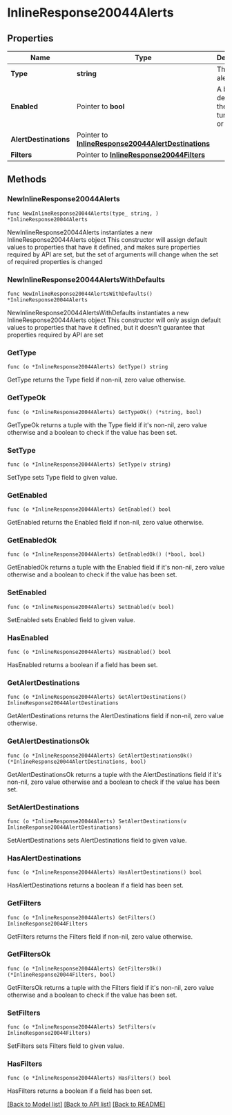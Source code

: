 # InlineResponse20044Alerts

## Properties

Name | Type | Description | Notes
------------ | ------------- | ------------- | -------------
**Type** | **string** | The type of alert | 
**Enabled** | Pointer to **bool** | A boolean depicting if the alert is turned on or off | [optional] 
**AlertDestinations** | Pointer to [**InlineResponse20044AlertDestinations**](InlineResponse20044AlertDestinations.md) |  | [optional] 
**Filters** | Pointer to [**InlineResponse20044Filters**](InlineResponse20044Filters.md) |  | [optional] 

## Methods

### NewInlineResponse20044Alerts

`func NewInlineResponse20044Alerts(type_ string, ) *InlineResponse20044Alerts`

NewInlineResponse20044Alerts instantiates a new InlineResponse20044Alerts object
This constructor will assign default values to properties that have it defined,
and makes sure properties required by API are set, but the set of arguments
will change when the set of required properties is changed

### NewInlineResponse20044AlertsWithDefaults

`func NewInlineResponse20044AlertsWithDefaults() *InlineResponse20044Alerts`

NewInlineResponse20044AlertsWithDefaults instantiates a new InlineResponse20044Alerts object
This constructor will only assign default values to properties that have it defined,
but it doesn't guarantee that properties required by API are set

### GetType

`func (o *InlineResponse20044Alerts) GetType() string`

GetType returns the Type field if non-nil, zero value otherwise.

### GetTypeOk

`func (o *InlineResponse20044Alerts) GetTypeOk() (*string, bool)`

GetTypeOk returns a tuple with the Type field if it's non-nil, zero value otherwise
and a boolean to check if the value has been set.

### SetType

`func (o *InlineResponse20044Alerts) SetType(v string)`

SetType sets Type field to given value.


### GetEnabled

`func (o *InlineResponse20044Alerts) GetEnabled() bool`

GetEnabled returns the Enabled field if non-nil, zero value otherwise.

### GetEnabledOk

`func (o *InlineResponse20044Alerts) GetEnabledOk() (*bool, bool)`

GetEnabledOk returns a tuple with the Enabled field if it's non-nil, zero value otherwise
and a boolean to check if the value has been set.

### SetEnabled

`func (o *InlineResponse20044Alerts) SetEnabled(v bool)`

SetEnabled sets Enabled field to given value.

### HasEnabled

`func (o *InlineResponse20044Alerts) HasEnabled() bool`

HasEnabled returns a boolean if a field has been set.

### GetAlertDestinations

`func (o *InlineResponse20044Alerts) GetAlertDestinations() InlineResponse20044AlertDestinations`

GetAlertDestinations returns the AlertDestinations field if non-nil, zero value otherwise.

### GetAlertDestinationsOk

`func (o *InlineResponse20044Alerts) GetAlertDestinationsOk() (*InlineResponse20044AlertDestinations, bool)`

GetAlertDestinationsOk returns a tuple with the AlertDestinations field if it's non-nil, zero value otherwise
and a boolean to check if the value has been set.

### SetAlertDestinations

`func (o *InlineResponse20044Alerts) SetAlertDestinations(v InlineResponse20044AlertDestinations)`

SetAlertDestinations sets AlertDestinations field to given value.

### HasAlertDestinations

`func (o *InlineResponse20044Alerts) HasAlertDestinations() bool`

HasAlertDestinations returns a boolean if a field has been set.

### GetFilters

`func (o *InlineResponse20044Alerts) GetFilters() InlineResponse20044Filters`

GetFilters returns the Filters field if non-nil, zero value otherwise.

### GetFiltersOk

`func (o *InlineResponse20044Alerts) GetFiltersOk() (*InlineResponse20044Filters, bool)`

GetFiltersOk returns a tuple with the Filters field if it's non-nil, zero value otherwise
and a boolean to check if the value has been set.

### SetFilters

`func (o *InlineResponse20044Alerts) SetFilters(v InlineResponse20044Filters)`

SetFilters sets Filters field to given value.

### HasFilters

`func (o *InlineResponse20044Alerts) HasFilters() bool`

HasFilters returns a boolean if a field has been set.


[[Back to Model list]](../README.md#documentation-for-models) [[Back to API list]](../README.md#documentation-for-api-endpoints) [[Back to README]](../README.md)


